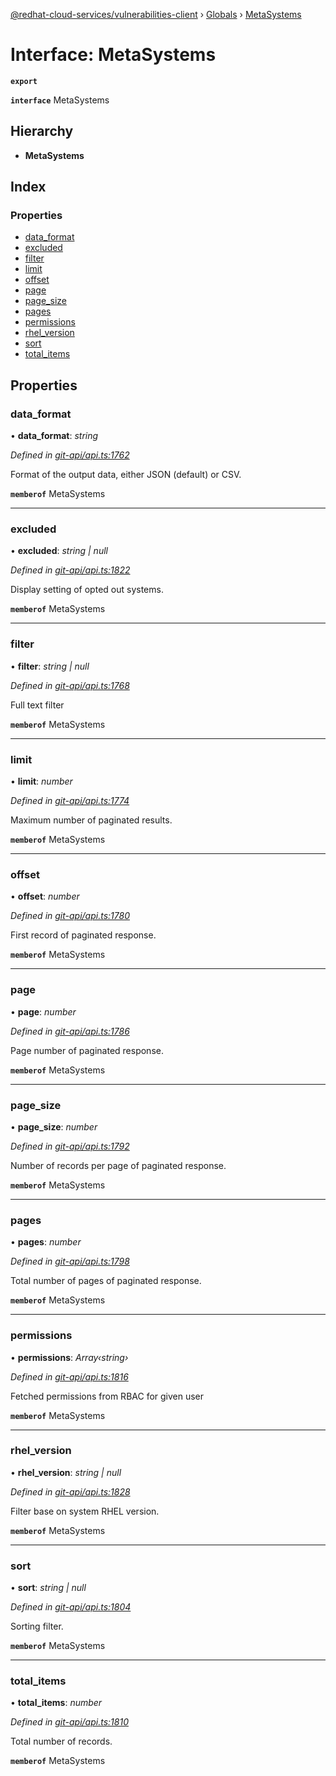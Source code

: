 [@redhat-cloud-services/vulnerabilities-client](../README.md) › [Globals](../globals.md) › [MetaSystems](metasystems.md)

# Interface: MetaSystems

**`export`** 

**`interface`** MetaSystems

## Hierarchy

* **MetaSystems**

## Index

### Properties

* [data_format](metasystems.md#data_format)
* [excluded](metasystems.md#excluded)
* [filter](metasystems.md#filter)
* [limit](metasystems.md#limit)
* [offset](metasystems.md#offset)
* [page](metasystems.md#page)
* [page_size](metasystems.md#page_size)
* [pages](metasystems.md#pages)
* [permissions](metasystems.md#permissions)
* [rhel_version](metasystems.md#rhel_version)
* [sort](metasystems.md#sort)
* [total_items](metasystems.md#total_items)

## Properties

###  data_format

• **data_format**: *string*

*Defined in [git-api/api.ts:1762](https://github.com/RedHatInsights/javascript-clients/blob/master/packages/vulnerabilities/git-api/api.ts#L1762)*

Format of the output data, either JSON (default) or CSV.

**`memberof`** MetaSystems

___

###  excluded

• **excluded**: *string | null*

*Defined in [git-api/api.ts:1822](https://github.com/RedHatInsights/javascript-clients/blob/master/packages/vulnerabilities/git-api/api.ts#L1822)*

Display setting of opted out systems.

**`memberof`** MetaSystems

___

###  filter

• **filter**: *string | null*

*Defined in [git-api/api.ts:1768](https://github.com/RedHatInsights/javascript-clients/blob/master/packages/vulnerabilities/git-api/api.ts#L1768)*

Full text filter

**`memberof`** MetaSystems

___

###  limit

• **limit**: *number*

*Defined in [git-api/api.ts:1774](https://github.com/RedHatInsights/javascript-clients/blob/master/packages/vulnerabilities/git-api/api.ts#L1774)*

Maximum number of paginated results.

**`memberof`** MetaSystems

___

###  offset

• **offset**: *number*

*Defined in [git-api/api.ts:1780](https://github.com/RedHatInsights/javascript-clients/blob/master/packages/vulnerabilities/git-api/api.ts#L1780)*

First record of paginated response.

**`memberof`** MetaSystems

___

###  page

• **page**: *number*

*Defined in [git-api/api.ts:1786](https://github.com/RedHatInsights/javascript-clients/blob/master/packages/vulnerabilities/git-api/api.ts#L1786)*

Page number of paginated response.

**`memberof`** MetaSystems

___

###  page_size

• **page_size**: *number*

*Defined in [git-api/api.ts:1792](https://github.com/RedHatInsights/javascript-clients/blob/master/packages/vulnerabilities/git-api/api.ts#L1792)*

Number of records per page of paginated response.

**`memberof`** MetaSystems

___

###  pages

• **pages**: *number*

*Defined in [git-api/api.ts:1798](https://github.com/RedHatInsights/javascript-clients/blob/master/packages/vulnerabilities/git-api/api.ts#L1798)*

Total number of pages of paginated response.

**`memberof`** MetaSystems

___

###  permissions

• **permissions**: *Array‹string›*

*Defined in [git-api/api.ts:1816](https://github.com/RedHatInsights/javascript-clients/blob/master/packages/vulnerabilities/git-api/api.ts#L1816)*

Fetched permissions from RBAC for given user

**`memberof`** MetaSystems

___

###  rhel_version

• **rhel_version**: *string | null*

*Defined in [git-api/api.ts:1828](https://github.com/RedHatInsights/javascript-clients/blob/master/packages/vulnerabilities/git-api/api.ts#L1828)*

Filter base on system RHEL version.

**`memberof`** MetaSystems

___

###  sort

• **sort**: *string | null*

*Defined in [git-api/api.ts:1804](https://github.com/RedHatInsights/javascript-clients/blob/master/packages/vulnerabilities/git-api/api.ts#L1804)*

Sorting filter.

**`memberof`** MetaSystems

___

###  total_items

• **total_items**: *number*

*Defined in [git-api/api.ts:1810](https://github.com/RedHatInsights/javascript-clients/blob/master/packages/vulnerabilities/git-api/api.ts#L1810)*

Total number of records.

**`memberof`** MetaSystems
